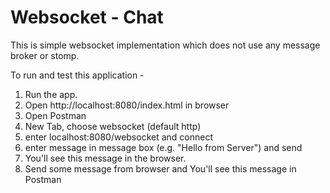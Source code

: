# Websocket - Chat
This is simple websocket implementation which does not use any message broker or stomp.

To run and test this application - 
1. Run the app.
2. Open http://localhost:8080/index.html in browser
3. Open Postman 
4. New Tab, choose websocket (default http)
5. enter localhost:8080/websocket and connect
6. enter message in message box (e.g. "Hello from Server") and send
7. You'll see this message in the browser.
8. Send some message from browser and You'll see this message in Postman
